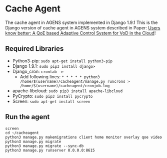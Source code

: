# Cache Agent
The cache agent in AGENS system implemented in Django 1.9.1
This is the Django version of cache agent in AGENS system described in Paper: [Users know better: A QoE based Adaptive Control System for VoD in the Cloud](http://www.andrew.cmu.edu/user/chenw/papers/chenw.globecom.2015.pdf)!

## Required Libraries
* Python3-pip: `sudo apt-get install python3-pip`
* Django 1.9.1: `sudo pip3 install django>`
* Django\_cron: `crontab -e`
  * Add following lines: `* * * * * python3 /home/$(username)/cacheagent/manage.py runcrons > /home/$(username)/cacheagent/cronjob.log`
* apache-libcloud: `sudo pip3 install apache-libcloud`
* PyCrypto: `sudo pip3 install pycrypto`
* Screen: `sudo apt-get install screen`

## Run the agent
```
screen
cd ~/cacheagent
python3 manage.py makemigrations client home monitor overlay qoe video
python3 manage.py migrate
python3 manage.py migrate --sync-db
python3 manage.py runserver 0.0.0.0:8615
```
